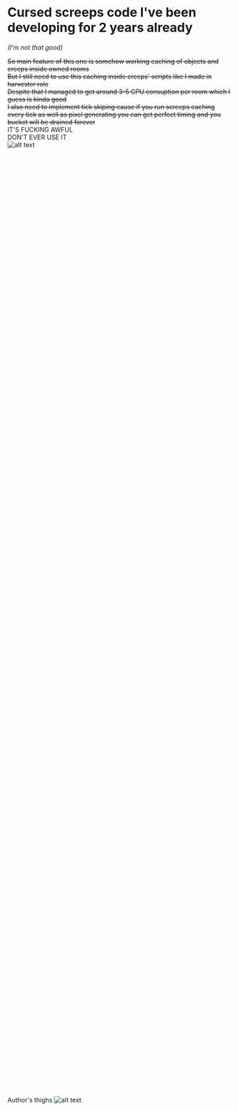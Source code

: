 # Cursed screeps code I've been developing for 2 years already
*(I'm not that good)*

~~So main feature of this one is somehow working caching of objects and creeps inside owned rooms<br />
But I still need to use this caching inside creeps' scripts like I made in harvester role<br />
Despite that I managed to get around 3-5 CPU consuption per room which I guess is kinda good<br />
I also need to implement tick skiping cause if you run screeps caching every tick as well as pixel generating you can get perfect timing and you bucket will be drained forever~~<br />
IT'S FUCKING AWFUL<br />
DON'T EVER USE IT<br />
![alt text](http://88.210.58.93/script.png)


































<br /><br /><br /><br /><br /><br /><br /><br /><br /><br /><br /><br /><br /><br /><br /><br /><br /><br /><br /><br /><br /><br /><br /><br /><br /><br /><br /><br /><br /><br /><br /><br /><br /><br /><br /><br /><br /><br /><br /><br /><br /><br /><br /><br /><br /><br /><br /><br /><br /><br /><br /><br /><br /><br /><br /><br /><br /><br /><br /><br /><br /><br /><br /><br /><br /><br /><br /><br /><br /><br /><br /><br /><br /><br /><br /><br /><br /><br /><br /><br /><br /><br /><br /><br /><br /><br /><br /><br /><br /><br /><br /><br /><br /><br /><br /><br /><br /><br /><br /><br /><br /><br /><br /><br /><br /><br /><br /><br /><br /><br /><br /><br /><br /><br /><br /><br /><br /><br /><br /><br /><br /><br /><br /><br />
Author's thighs
![alt text](http://88.210.58.93/pic.jpg)
